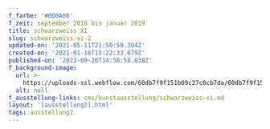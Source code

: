 ```yaml
---
f_farbe: '#0D0A00'
f_zeit: september 2018 bis januar 2019
title: schwarzweiss XI
slug: schwarzweiss-xi-2
updated-on: '2021-05-11T21:50:59.384Z'
created-on: '2021-01-16T15:22:33.679Z'
published-on: '2022-09-26T14:58:58.838Z'
f_background-image:
  url: >-
    https://uploads-ssl.webflow.com/60db7f9f151b09c27c0cb7da/60db7f9f151b096df00cb7e3_schwarzweiss%20XI.jpg
  alt: null
f_ausstellung-links: cms/kunstausstellung/schwarzweiss-xi.md
layout: '[ausstellung2].html'
tags: ausstellung2
---
```



